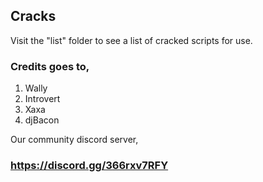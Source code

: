 ## Cracks
Visit the "list" folder to see a list of cracked scripts for use.
<br>

### Credits goes to, 
1. Wally
2. Introvert
3. Xaxa
4. djBacon

Our community discord server, 
### https://discord.gg/366rxv7RFY
